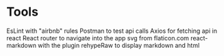 # Tools

EsLint with "airbnb" rules
Postman to test api calls
Axios for fetching api in react
React router to navigate into the app
svg from flaticon.com
react-markdown with the plugin rehypeRaw to display markdown and html
